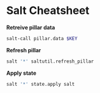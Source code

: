 # Salt Cheatsheet

**Retreive pillar data**

```bash
salt-call pillar.data $KEY
```

**Refresh pillar**

```bash
salt '*' saltutil.refresh_pillar
```

**Apply state**

```bash
salt '*' state.apply salt
```